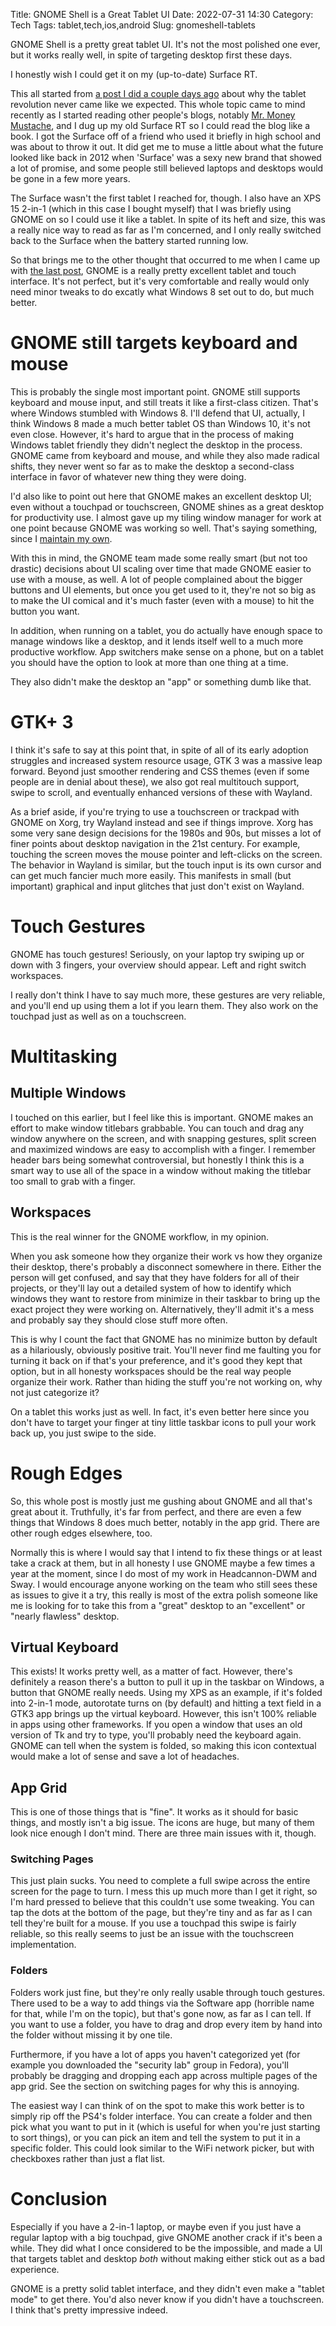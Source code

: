Title: GNOME Shell is a Great Tablet UI
Date: 2022-07-31 14:30
Category: Tech
Tags: tablet,tech,ios,android
Slug: gnomeshell-tablets

GNOME Shell is a pretty great tablet UI. It's not the most polished one ever, but it works really well, in spite of targeting desktop first these days.

I honestly wish I could get it on my (up-to-date) Surface RT.

This all started from [a post I did a couple days ago]({filename}/tabletrevo.md) about why the tablet revolution never came like we expected. This whole topic came to mind recently as I started reading other people's blogs, notably [Mr. Money Mustache](mrmoneymustache.com), and I dug up my old Surface RT so I could read the blog like a book. I got the Surface off of a friend who used it briefly in high school and was about to throw it out. It did get me to muse a little about what the future looked like back in 2012 when 'Surface' was a sexy new brand that showed a lot of promise, and some people still believed laptops and desktops would be gone in a few more years.

The Surface wasn't the first tablet I reached for, though. I also have an XPS 15 2-in-1 (which in this case I bought myself) that I was briefly using GNOME on so I could use it like a tablet. In spite of its heft and size, this was a really nice way to read as far as I'm concerned, and I only really switched back to the Surface when the battery started running low.

So that brings me to the other thought that occurred to me when I came up with [the last post]({filename}/tabletrevo.md), GNOME is a really pretty excellent tablet and touch interface. It's not perfect, but it's very comfortable and really would only need minor tweaks to do excatly what Windows 8 set out to do, but much better.

# GNOME still targets keyboard and mouse

This is probably the single most important point. GNOME still supports keyboard and mouse input, and still treats it like a first-class citizen. That's where Windows stumbled with Windows 8. I'll defend that UI, actually, I think Windows 8 made a much better tablet OS than Windows 10, it's not even close. However, it's hard to argue that in the process of making Windows tablet friendly they didn't neglect the desktop in the process. GNOME came from keyboard and mouse, and while they also made radical shifts, they never went so far as to make the desktop a second-class interface in favor of whatever new thing they were doing.

I'd also like to point out here that GNOME makes an excellent desktop UI; even without a touchpad or touchscreen, GNOME shines as a great desktop for productivity use. I almost gave up my tiling window manager for work at one point because GNOME was working so well. That's saying something, since I [maintain my own](https://gitlab.com/CannonContraption/headcannon-dwm).

With this in mind, the GNOME team made some really smart (but not too drastic) decisions about UI scaling over time that made GNOME easier to use with a mouse, as well. A lot of people complained about the bigger buttons and UI elements, but once you get used to it, they're not so big as to make the UI comical and it's much faster (even with a mouse) to hit the button you want.

In addition, when running on a tablet, you do actually have enough space to manage windows like a desktop, and it lends itself well to a much more productive workflow. App switchers make sense on a phone, but on a tablet you should have the option to look at more than one thing at a time.

They also didn't make the desktop an "app" or something dumb like that.

# GTK+ 3

I think it's safe to say at this point that, in spite of all of its early adoption struggles and increased system resource usage, GTK 3 was a massive leap forward. Beyond just smoother rendering and CSS themes (even if some people are in denial about these), we also got real multitouch support, swipe to scroll, and eventually enhanced versions of these with Wayland.

As a brief aside, if you're trying to use a touchscreen or trackpad with GNOME on Xorg, try Wayland instead and see if things improve. Xorg has some very sane design decisions for the 1980s and 90s, but misses a lot of finer points about desktop navigation in the 21st century. For example, touching the screen moves the mouse pointer and left-clicks on the screen. The behavior in Wayland is similar, but the touch input is its own cursor and can get much fancier much more easily. This manifests in small (but important) graphical and input glitches that just don't exist on Wayland.

# Touch Gestures

GNOME has touch gestures! Seriously, on your laptop try swiping up or down with 3 fingers, your overview should appear. Left and right switch workspaces.

I really don't think I have to say much more, these gestures are very reliable, and you'll end up using them a lot if you learn them. They also work on the touchpad just as well as on a touchscreen.

# Multitasking
## Multiple Windows

I touched on this earlier, but I feel like this is important. GNOME makes an effort to make window titlebars grabbable. You can touch and drag any window anywhere on the screen, and with snapping gestures, split screen and maximized windows are easy to accomplish with a finger. I remember header bars being somewhat controversial, but honestly I think this is a smart way to use all of the space in a window without making the titlebar too small to grab with a finger.

## Workspaces

This is the real winner for the GNOME workflow, in my opinion.

When you ask someone how they organize their work vs how they organize their desktop, there's probably a disconnect somewhere in there. Either the person will get confused, and say that they have folders for all of their projects, or they'll lay out a detailed system of how to identify which windows they want to restore from minimize in their taskbar to bring up the exact project they were working on. Alternatively, they'll admit it's a mess and probably say they should close stuff more often.

This is why I count the fact that GNOME has no minimize button by default as a hilariously, obviously positive trait. You'll never find me faulting you for turning it back on if that's your preference, and it's good they kept that option, but in all honesty workspaces should be the real way people organize their work. Rather than hiding the stuff you're not working on, why not just categorize it?

On a tablet this works just as well. In fact, it's even better here since you don't have to target your finger at tiny little taskbar icons to pull your work back up, you just swipe to the side.

# Rough Edges

So, this whole post is mostly just me gushing about GNOME and all that's great about it. Truthfully, it's far from perfect, and there are even a few things that Windows 8 does much better, notably in the app grid. There are other rough edges elsewhere, too.

Normally this is where I would say that I intend to fix these things or at least take a crack at them, but in all honesty I use GNOME maybe a few times a year at the moment, since I do most of my work in Headcannon-DWM and Sway. I would encourage anyone working on the team who still sees these as issues to give it a try, this really is most of the extra polish someone like me is looking for to take this from a "great" desktop to an "excellent" or "nearly flawless" desktop.

## Virtual Keyboard

This exists! It works pretty well, as a matter of fact. However, there's definitely a reason there's a button to pull it up in the taskbar on Windows, a button that GNOME really needs. Using my XPS as an example, if it's folded into 2-in-1 mode, autorotate turns on (by default) and hitting a text field in a GTK3 app brings up the virtual keyboard. However, this isn't 100% reliable in apps using other frameworks. If you open a window that uses an old version of Tk and try to type, you'll probably need the keyboard again. GNOME can tell when the system is folded, so making this icon contextual would make a lot of sense and save a lot of headaches.

## App Grid

This is one of those things that is "fine". It works as it should for basic things, and mostly isn't a big issue. The icons are huge, but many of them look nice enough I don't mind. There are three main issues with it, though.

### Switching Pages

This just plain sucks. You need to complete a full swipe across the entire screen for the page to turn. I mess this up much more than I get it right, so I'm hard pressed to believe that this couldn't use some tweaking. You can tap the dots at the bottom of the page, but they're tiny and as far as I can tell they're built for a mouse. If you use a touchpad this swipe is fairly reliable, so this really seems to just be an issue with the touchscreen implementation.

### Folders

Folders work just fine, but they're only really usable through touch gestures. There used to be a way to add things via the Software app (horrible name for that, while I'm on the topic), but that's gone now, as far as I can tell. If you want to use a folder, you have to drag and drop every item by hand into the folder without missing it by one tile.

Furthermore, if you have a lot of apps you haven't categorized yet (for example you downloaded the "security lab" group in Fedora), you'll probably be dragging and dropping each app across multiple pages of the app grid. See the section on switching pages for why this is annoying.

The easiest way I can think of on the spot to make this work better is to simply rip off the PS4's folder interface. You can create a folder and then pick what you want to put in it (which is useful for when you're just starting to sort things), or you can pick an item and tell the system to put it in a specific folder. This could look similar to the WiFi network picker, but with checkboxes rather than just a flat list.

# Conclusion

Especially if you have a 2-in-1 laptop, or maybe even if you just have a regular laptop with a big touchpad, give GNOME another crack if it's been a while. They did what I once considered to be the impossible, and made a UI that targets tablet and desktop _both_ without making either stick out as a bad experience.

GNOME is a pretty solid tablet interface, and they didn't even make a "tablet mode" to get there. You'd also never know if you didn't have a touchscreen. I think that's pretty impressive indeed.
